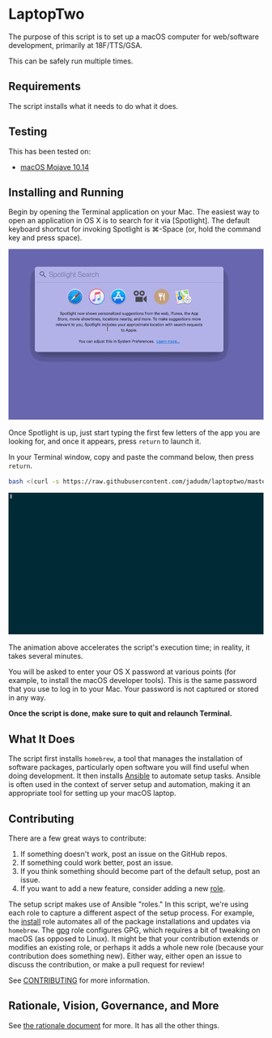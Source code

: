 # LaptopTwo

The purpose of this script is to set up a macOS computer for web/software development, primarily at 18F/TTS/GSA. 

This can be safely run multiple times.

## Requirements

The script installs what it needs to do what it does. 

## Testing

This has been tested on:

* [macOS Mojave 10.14](https://www.apple.com/osx/)

## Installing and Running

Begin by opening the Terminal application on your Mac. The easiest way to open
an application in OS X is to search for it via [Spotlight]. The default
keyboard shortcut for invoking Spotlight is &#8984;-Space (or, hold the command key and press space). 

![Animated GIF demonstrating how to use Spotlight to open Terminal.app](images/open-terminal.gif)

Once Spotlight
is up, just start typing the first few letters of the app you are looking for,
and once it appears, press `return` to launch it.

In your Terminal window, copy and paste the command below, then press `return`.

```sh
bash <(curl -s https://raw.githubusercontent.com/jadudm/laptoptwo/master/bootstrap.sh)
```

![Animated GIF demonstrating the output of the script execution](images/script-output.gif)

The animation above accelerates the script's execution time; in reality, it takes several minutes.

You will be asked to enter your OS X password at various
points (for example, to install the macOS developer tools). This is the same password that you use to log in to your Mac. Your password is not captured or stored in any way.

**Once the script is done, make sure to quit and relaunch Terminal.**

## What It Does

The script first installs `homebrew`, a tool that manages the installation of software packages, particularly open software you will find useful when doing development. It then installs [Ansible](https://www.ansible.com/) to automate setup tasks. Ansible is often used in the context of server setup and automation, making it an appropriate tool for setting up your macOS laptop.

## Contributing

There are a few great ways to contribute:

1. If something doesn't work, post an issue on the GitHub repos.
2. If something could work better, post an issue.
3. If you think something should become part of the default setup, post an issue.
4. If you want to add a new feature, consider adding a new [role](https://docs.ansible.com/ansible/latest/user_guide/playbooks_reuse_roles.html).

The setup script makes use of Ansible "roles." In this script, we're using each role to capture a different aspect of the setup process. For example, the [install](roles/install) role automates all of the package installations and updates via `homebrew`. The [gpg](roles/gpg) role configures GPG, which requires a bit of tweaking on macOS (as opposed to Linux). It might be that your contribution extends or modifies an existing role, or perhaps it adds a whole new role (because your contribution does something new). Either way, either open an issue to discuss the contribution, or make a pull request for review!

See [CONTRIBUTING](CONTRIBUTING.md) for more information.

## Rationale, Vision, Governance, and More

See [the rationale document](RATIONALE.md) for more. It has all the other things.